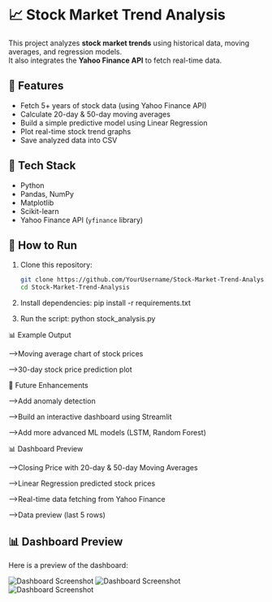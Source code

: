 # 📈 Stock Market Trend Analysis

This project analyzes **stock market trends** using historical data, moving averages, and regression models.  
It also integrates the **Yahoo Finance API** to fetch real-time data.

## 🔹 Features
- Fetch 5+ years of stock data (using Yahoo Finance API)
- Calculate 20-day & 50-day moving averages
- Build a simple predictive model using Linear Regression
- Plot real-time stock trend graphs
- Save analyzed data into CSV

## 🔧 Tech Stack
- Python
- Pandas, NumPy
- Matplotlib
- Scikit-learn
- Yahoo Finance API (`yfinance` library)

## 🚀 How to Run
1. Clone this repository:
   ```bash
   git clone https://github.com/YourUsername/Stock-Market-Trend-Analysis.git
   cd Stock-Market-Trend-Analysis

2. Install dependencies:
  pip install -r requirements.txt

3. Run the script:
   python stock_analysis.py


📊 Example Output

-->Moving average chart of stock prices

-->30-day stock price prediction plot

📌 Future Enhancements

-->Add anomaly detection

-->Build an interactive dashboard using Streamlit

-->Add more advanced ML models (LSTM, Random Forest)

📊 Dashboard Preview

-->Closing Price with 20-day & 50-day Moving Averages

-->Linear Regression predicted stock prices

-->Real-time data fetching from Yahoo Finance

-->Data preview (last 5 rows)

## 📊 Dashboard Preview

Here is a preview of the dashboard:

![Dashboard Screenshot](screenshots/dashboard1.png)
![Dashboard Screenshot](screenshots/dashboard2.png)
![Dashboard Screenshot](screenshots/dashboard3.png)




     
